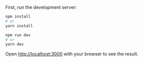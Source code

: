 First, run the development server:

```bash
npm install
# or
yarn install
```

```bash
npm run dev
# or
yarn dev
```


Open [http://localhost:3000](http://localhost:3000) with your browser to see the result.

